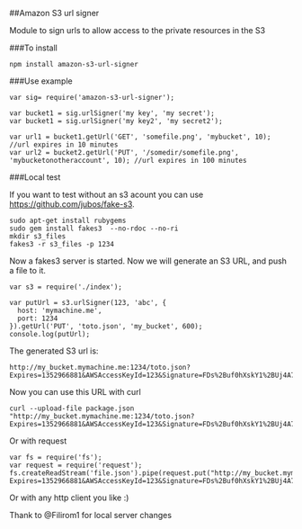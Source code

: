 ##Amazon S3 url signer

Module to sign urls to allow access to the private resources in the S3

###To install

    npm install amazon-s3-url-signer

###Use example

    var sig= require('amazon-s3-url-signer');

    var bucket1 = sig.urlSigner('my key', 'my secret');
    var bucket1 = sig.urlSigner('my key2', 'my secret2');
    
    var url1 = bucket1.getUrl('GET', 'somefile.png', 'mybucket', 10); //url expires in 10 minutes
    var url2 = bucket2.getUrl('PUT', '/somedir/somefile.png', 'mybucketonotheraccount', 10); //url expires in 100 minutes

###Local test

If you want to test without an s3 acount you can use <https://github.com/jubos/fake-s3>.

    sudo apt-get install rubygems
    sudo gem install fakes3  --no-rdoc --no-ri
    mkdir s3_files
    fakes3 -r s3_files -p 1234

Now a fakes3 server is started.
Now we will generate an S3 URL, and push a file to it.

    var s3 = require('./index');

    var putUrl = s3.urlSigner(123, 'abc', {
      host: 'mymachine.me',
      port: 1234
    }).getUrl('PUT', 'toto.json', 'my_bucket', 600);
    console.log(putUrl);

The generated S3 url is:

    http://my_bucket.mymachine.me:1234/toto.json?Expires=1352966881&AWSAccessKeyId=123&Signature=FDs%2Buf0hXskY1%2BUj4A7S4wHFx20%3D

Now you can use this URL with curl

    curl --upload-file package.json "http://my_bucket.mymachine.me:1234/toto.json?Expires=1352966881&AWSAccessKeyId=123&Signature=FDs%2Buf0hXskY1%2BUj4A7S4wHFx20%3D"

Or with request

    var fs = require('fs');
    var request = require('request');
    fs.createReadStream('file.json').pipe(request.put("http://my_bucket.mymachine.me:1234/toto.json?Expires=1352966881&AWSAccessKeyId=123&Signature=FDs%2Buf0hXskY1%2BUj4A7S4wHFx20%3D"))

Or with any http client you like :)

Thank to @Filirom1 for local server changes

